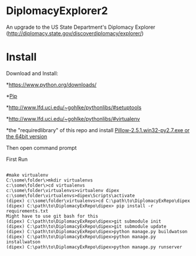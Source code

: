DiplomacyExplorer2
==================

An upgrade to the US State Department's Diplomacy Explorer (http://diplomacy.state.gov/discoverdiplomacy/explorer/)

Install
===================

Download and Install:

*https://www.python.org/downloads/

*[Pip](http://www.lfd.uci.edu/~gohlke/pythonlibs/#pip)

*http://www.lfd.uci.edu/~gohlke/pythonlibs/#setuptools

*http://www.lfd.uci.edu/~gohlke/pythonlibs/#virtualenv

*the "requiredlibrary" of this repo and install [Pillow-2.5.1.win32-py2.7.exe or the 64bit version](https://pypi.python.org/packages/2.7/P/Pillow/)

Then open command prompt

First Run

```

#make virtualenv
C:\some\folder\>mkdir virtualenvs
c:\some\folder\>cd virtualenvs
c:\some\folder\virtualenvs>virtualenv dipex
c:\some\folder\virtualenvs>dipex\Scripts\activate
(dipex) c:\some\folder\virtualenvs>cd C:\path\to\DiplomacyExRepo\dipex
(dipex) C:\path\to\DiplomacyExRepo\dipex> pip install -r requirements.txt
Might have to use git bash for this
(dipex) C:\path\to\DiplomacyExRepo\dipex>git submodule init
(dipex) C:\path\to\DiplomacyExRepo\dipex>git submodule update
(dipex) C:\path\to\DiplomacyExRepo\dipex>python manage.py buildwatson
(dipex) C:\path\to\DiplomacyExRepo\dipex>python manage.py installwatson
(dipex) C:\path\to\DiplomacyExRepo\dipex>python manage.py runserver


```

